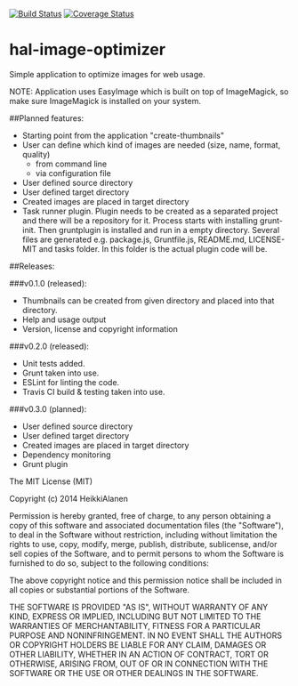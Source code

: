 [![Build Status](https://travis-ci.org/HeikkiAlanen/hal-image-optimizer.svg?branch=master)](https://travis-ci.org/HeikkiAlanen/hal-image-optimizer)
[![Coverage Status](https://coveralls.io/repos/HeikkiAlanen/hal-image-optimizer/badge.png)](https://coveralls.io/r/HeikkiAlanen/hal-image-optimizer)

hal-image-optimizer
===================

Simple application to optimize images for web usage.

NOTE: Application uses EasyImage which is built on top of ImageMagick, so make sure ImageMagick is installed on your system.


##Planned features:
- Starting point from the application "create-thumbnails"
- User can define which kind of images are needed (size, name, format, quality)
  - from command line
  - via configuration file
- User defined source directory
- User defined target directory
- Created images are placed in target directory
- Task runner plugin. Plugin needs to be created as a separated project and there will be a repository for it. Process starts with installing grunt-init. Then gruntplugin is installed and run in a empty directory. Several files are generated e.g. package.js, Gruntfile.js, README.md, LICENSE-MIT and tasks folder. In this folder is the actual plugin code will be.

##Releases:

###v0.1.0 (released): 
* Thumbnails can be created from given directory and placed into that directory. 
* Help and usage output
* Version, license and copyright information

###v0.2.0 (released):
* Unit tests added.
* Grunt taken into use.
* ESLint for linting the code.
* Travis CI build & testing taken into use.

###v0.3.0 (planned):
* User defined source directory
* User defined target directory
* Created images are placed in target directory
* Dependency monitoring
* Grunt plugin


The MIT License (MIT)

Copyright (c) 2014 HeikkiAlanen

Permission is hereby granted, free of charge, to any person obtaining a copy
of this software and associated documentation files (the "Software"), to deal
in the Software without restriction, including without limitation the rights
to use, copy, modify, merge, publish, distribute, sublicense, and/or sell
copies of the Software, and to permit persons to whom the Software is
furnished to do so, subject to the following conditions:

The above copyright notice and this permission notice shall be included in all
copies or substantial portions of the Software.

THE SOFTWARE IS PROVIDED "AS IS", WITHOUT WARRANTY OF ANY KIND, EXPRESS OR
IMPLIED, INCLUDING BUT NOT LIMITED TO THE WARRANTIES OF MERCHANTABILITY,
FITNESS FOR A PARTICULAR PURPOSE AND NONINFRINGEMENT. IN NO EVENT SHALL THE
AUTHORS OR COPYRIGHT HOLDERS BE LIABLE FOR ANY CLAIM, DAMAGES OR OTHER
LIABILITY, WHETHER IN AN ACTION OF CONTRACT, TORT OR OTHERWISE, ARISING FROM,
OUT OF OR IN CONNECTION WITH THE SOFTWARE OR THE USE OR OTHER DEALINGS IN THE
SOFTWARE.
